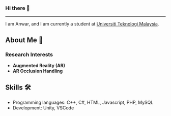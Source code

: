 ### Hi there 👋
---
I am Anwar, and I am currently a student at [Universiti Teknologi Malaysia](https://www.utm.my).

## About Me 🚀

### Research Interests
- **Augmented Reality (AR)**
- **AR Occlusion Handling**

## Skills 🛠️
- Programming languages: C++, C#, HTML, Javascript, PHP, MySQL
- Development: Unity, VSCode

<!--
**muhd-anwar/muhd-anwar** is a ✨ _special_ ✨ repository because its `README.md` (this file) appears on your GitHub profile.

Here are some ideas to get you started:

- 🔭 I’m currently working on ...
- 🌱 I’m currently learning ...
- 👯 I’m looking to collaborate on ...
- 🤔 I’m looking for help with ...
- 💬 Ask me about ...
- 📫 How to reach me: ...
- 😄 Pronouns: ...
- ⚡ Fun fact: ...
-->
